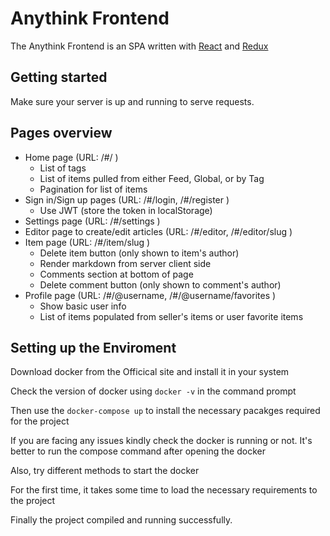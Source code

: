 # Anythink Frontend

The Anythink Frontend is an SPA written with [React](https://reactjs.org/) and [Redux](https://redux.js.org/)

## Getting started

Make sure your server is up and running to serve requests.

## Pages overview

- Home page (URL: /#/ )
  - List of tags
  - List of items pulled from either Feed, Global, or by Tag
  - Pagination for list of items
- Sign in/Sign up pages (URL: /#/login, /#/register )
  - Use JWT (store the token in localStorage)
- Settings page (URL: /#/settings )
- Editor page to create/edit articles (URL: /#/editor, /#/editor/slug )
- Item page (URL: /#/item/slug )
  - Delete item button (only shown to item's author)
  - Render markdown from server client side
  - Comments section at bottom of page
  - Delete comment button (only shown to comment's author)
- Profile page (URL: /#/@username, /#/@username/favorites )
  - Show basic user info
  - List of items populated from seller's items or user favorite items
## Setting up the Enviroment

Download docker from the Officical site and install it in your system

Check the version of docker using `docker -v` in the command prompt

Then use the `docker-compose up` to install the necessary pacakges required for the project

If you are facing any issues kindly check the docker is running or not. It's better to run the compose command after opening the docker

Also, try different methods to start the docker

For the first time, it takes some time to load the necessary requirements to the project

Finally the project compiled and running successfully.
